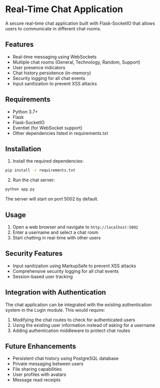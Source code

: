 # Real-Time Chat Application

A secure real-time chat application built with Flask-SocketIO that allows users to communicate in different chat rooms.

## Features

- Real-time messaging using WebSockets
- Multiple chat rooms (General, Technology, Random, Support)
- User presence indicators
- Chat history persistence (in-memory)
- Security logging for all chat events
- Input sanitization to prevent XSS attacks

## Requirements

- Python 3.7+
- Flask
- Flask-SocketIO
- Eventlet (for WebSocket support)
- Other dependencies listed in requirements.txt

## Installation

1. Install the required dependencies:

```bash
pip install -r requirements.txt
```

2. Run the chat server:

```bash
python app.py
```

The server will start on port 5002 by default.

## Usage

1. Open a web browser and navigate to `http://localhost:5002`
2. Enter a username and select a chat room
3. Start chatting in real-time with other users

## Security Features

- Input sanitization using MarkupSafe to prevent XSS attacks
- Comprehensive security logging for all chat events
- Session-based user tracking

## Integration with Authentication

The chat application can be integrated with the existing authentication system in the Login module. This would require:

1. Modifying the chat routes to check for authenticated users
2. Using the existing user information instead of asking for a username
3. Adding authentication middleware to protect chat routes

## Future Enhancements

- Persistent chat history using PostgreSQL database
- Private messaging between users
- File sharing capabilities
- User profiles with avatars
- Message read receipts
